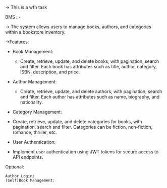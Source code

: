 -> This is a wfh task 

BMS : - 

-> The system allows users to manage books, authors, and categories within a bookstore inventory.
 
->Features:

 - Book Management:
 
    - Create, retrieve, update, and delete books, with pagination, search and filter.
    Each book has attributes such as title, author, category, ISBN, description, and price.
  
 - Author Management:

   - Create, retrieve, update, and delete authors, with pagination, search and filter.
    Each author has attributes such as name, biography, and nationality.
  
 - Category Management:

  - Create, retrieve, update, and delete categories for books, with pagination, search and filter.
  Categories can be fiction, non-fiction, romance, thriller, etc.
  
 - User Authentication:

  - Implement user authentication using JWT tokens for secure access to API endpoints.


  Optional:
  
    Author Login:
    (Self)Book Management:




